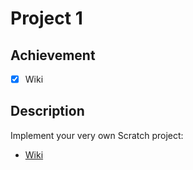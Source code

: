 # Project 1

## Achievement

- [x] Wiki


## Description

Implement your very own Scratch project:
- [Wiki](https://cs50.harvard.edu/web/2020/projects/1/wiki/)
